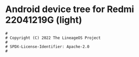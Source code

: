 # Android device tree for Redmi 22041219G (light)

```
#
# Copyright (C) 2022 The LineageOS Project
#
# SPDX-License-Identifier: Apache-2.0
#
```
